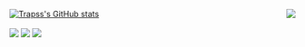 <a></a>

[![Trapss's GitHub stats](https://github-readme-stats.vercel.app/api?username=Trapss&theme=radical)](https://github.com/anuraghazra/github-readme-stats)
<img align="right" src="https://github-readme-stats.vercel.app/api/top-langs/?username=Trapss&show_icons=true&hide_border=true&theme=radical&count_private=true"/>
<br>
<br>
<img src="https://img.shields.io/badge/-java-orange?style=for-the-badge&logo=java&logoColor=white">
<img src="https://img.shields.io/badge/-javascript-yellow?style=for-the-badge&logo=javascript&logoColor=white">
<img src="https://img.shields.io/badge/-c/c++-blue?style=for-the-badge&logo=c&logoColor=white">

